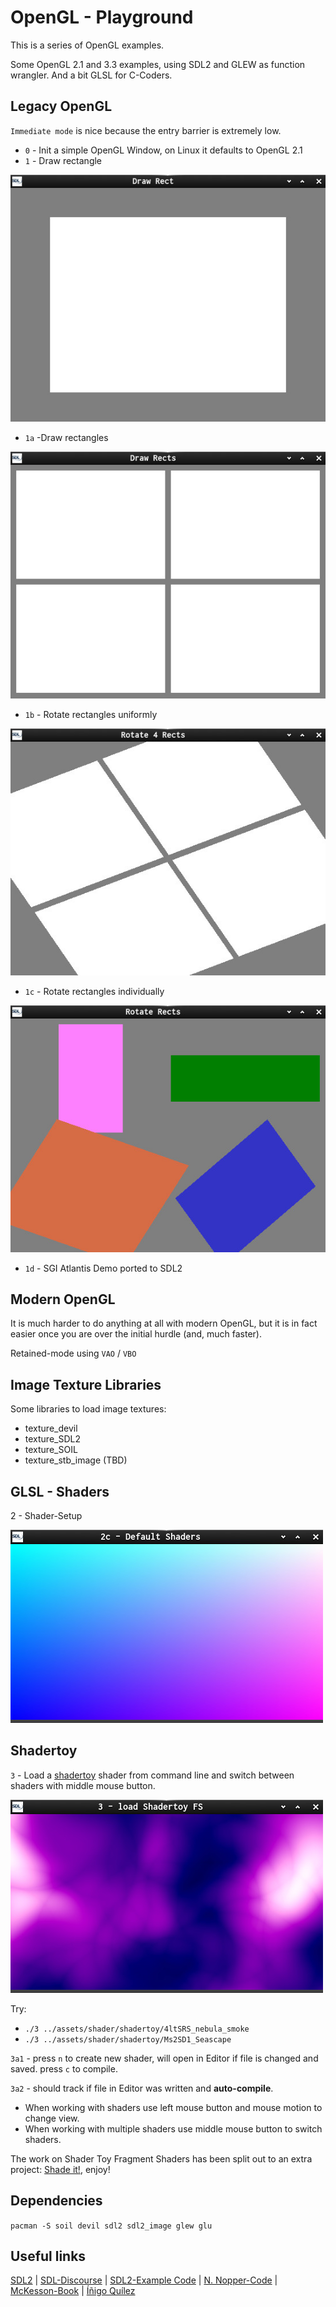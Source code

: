 # OpenGL - Playground

This is a series of OpenGL examples.

Some OpenGL 2.1 and 3.3 examples, using SDL2 and GLEW as function wrangler.
And a bit GLSL for C-Coders.

## Legacy OpenGL

 `Immediate mode` is nice because the entry barrier is extremely low.

- `0` - Init a simple OpenGL Window, on Linux it defaults to OpenGL 2.1
- `1` - Draw rectangle

![Screenshot](shots/shot_1.c.jpg)

- `1a` -Draw rectangles

![Screenshot](shots/shot_1a.c.jpg)

- `1b` - Rotate rectangles uniformly

![Screenshot](shots/shot_1b.c.jpg)

- `1c` - Rotate rectangles individually

![Screenshot](shots/shot_1c.c.jpg)

- `1d` - SGI Atlantis Demo ported to SDL2

## Modern OpenGL

It is much harder to do anything at all with modern OpenGL, but it is in fact easier once you are over the initial
hurdle (and, much faster).

Retained-mode using `VAO` / `VBO`

## Image Texture Libraries

Some libraries to load image textures:

- texture_devil
- texture_SDL2
- texture_SOIL
- texture_stb_image (TBD)

## GLSL - Shaders

2 - Shader-Setup

![Screenshot](shots/shot_2.c.jpg)

## Shadertoy

`3` - Load a [shadertoy](https://www.shadertoy.com/) shader from command line and switch between shaders with middle mouse button.

![Screenshot](shots/shot_3.c.jpg)

Try:
- `./3 ../assets/shader/shadertoy/4ltSRS_nebula_smoke`
- `./3 ../assets/shader/shadertoy/Ms2SD1_Seascape`

`3a1` - press `n` to create new shader, will open in Editor
  if file is changed and saved. press `c` to compile.

`3a2` - should track if file in Editor was written and **auto-compile**.

- When working with shaders use left mouse button and mouse motion to change view.
- When working with multiple shaders use middle mouse button to switch shaders.

The work on Shader Toy Fragment Shaders has been split out to an extra project:
[Shade it!](https://github.com/Acry/Shade-it-), enjoy!

## Dependencies

`pacman -S soil devil sdl2 sdl2_image glew glu`

## Useful links

[SDL2](https://www.libsdl.org/) | [SDL-Discourse](https://discourse.libsdl.org) | [SDL2-Example Code](https://gist.github.com/Acry/baa861b8e370c6eddbb18519c487d9d8) | [N. Nopper-Code](https://github.com/McNopper/OpenGL) | [McKesson-Book](https://paroj.github.io/gltut/) | [Íñigo Quílez](http://www.iquilezles.org/prods/index.htm)
